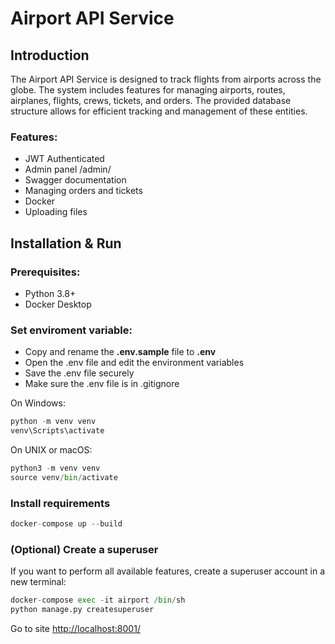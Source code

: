 # Airport API Service
## Introduction
The Airport API Service is designed to track flights from airports across the globe. The system includes features for managing airports, routes, airplanes, flights, crews, tickets, and orders. The provided database structure allows for efficient tracking and management of these entities.

### Features:
* JWT Authenticated
* Admin panel /admin/
* Swagger documentation
* Managing orders and tickets
* Docker
* Uploading files

## Installation & Run

### Prerequisites:
* Python 3.8+
* Docker Desktop

### Set enviroment variable:
- Copy and rename the **.env.sample** file to **.env** 
- Open the .env file and edit the environment variables 
- Save the .env file securely 
- Make sure the .env file is in .gitignore

On Windows:
```python
python -m venv venv 
venv\Scripts\activate
 ```

 On UNIX or macOS:
```python
python3 -m venv venv 
source venv/bin/activate
 ```

### Install requirements 
```python
docker-compose up --build
```

### (Optional) Create a superuser
If you want to perform all available features, create a superuser account in a new terminal:
```python
docker-compose exec -it airport /bin/sh
python manage.py createsuperuser
```

Go to site [http://localhost:8001/](http://localhost:8001/)
